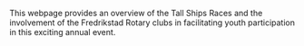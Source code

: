 This webpage provides an overview of the Tall Ships Races and the involvement of the Fredrikstad Rotary clubs in facilitating youth participation in this exciting annual event. 
